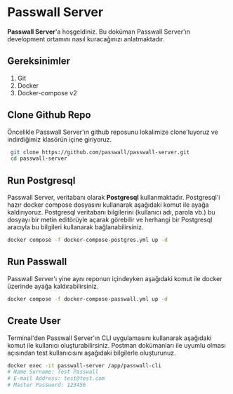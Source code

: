 # Passwall Server

**Passwall Server**'a hoşgeldiniz. Bu doküman Passwall Server'ın development ortamını nasıl kuracağınızı anlatmaktadır. 

## Gereksinimler

1. Git
2. Docker
3. Docker-compose v2

## Clone Github Repo

Öncelikle Passwall Server'ın github reposunu lokalimize clone'luyoruz ve indirdiğimiz klasörün içine giriyoruz.
```bash
 git clone https://github.com/passwall/passwall-server.git
 cd passwall-server
 ```

## Run Postgresql

Passwall Server, veritabanı olarak **Postgresql** kullanmaktadır. Postgresql'i hazır docker compose dosyasını kullanarak aşağıdaki komut ile ayağa kaldırıyoruz. Postgresql veritabanı bilgilerini (kullanıcı adı, parola vb.) bu dosyayı bir metin editörüyle açarak görebilir ve herhangi bir Postgresql aracıyla bu bilgileri kullanarak bağlanabilirsiniz.
```bash
docker compose -f docker-compose-postgres.yml up -d
```

## Run Passwall

Passwall Server'ı yine aynı reponun içindeyken aşağıdaki komut ile docker üzerinde ayağa kaldırabilirsiniz.

```bash
docker compose -f docker-compose-passwall.yml up -d
```

## Create User

Terminal'den Passwall Server'ın CLI uygulamasını kullanarak aşağıdaki komut ile kullanıcı oluşturabilirsiniz. Postman dokümanları ile uyumlu olması açısından test kullanıcısını aşağıdaki bilgilerle oluşturunuz.

```bash
docker exec -it passwall-server /app/passwall-cli
# Name Surname: Test Passwall
# E-mail Address: test@test.com
# Master Password: 123456
```